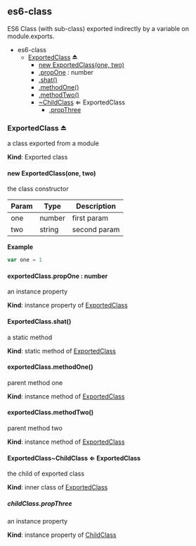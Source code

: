 ## es6-class
ES6 Class (with sub-class) exported indirectly by a variable on module.exports.

  

* es6-class
    * [ExportedClass](#exp_module_es6-class--ExportedClass) ⏏
        * [new ExportedClass(one, two)](#new_module_es6-class--ExportedClass_new)
        * [.propOne](#module_es6-class--ExportedClass.ExportedClass+propOne) : number
        * [.shat()](#BITBUCKET-module:es6-class--ExportedClass.shat)
        * [.methodOne()](#BITBUCKET-module:es6-class--ExportedClass#methodOne)
        * [.methodTwo()](#BITBUCKET-module:es6-class--ExportedClass#methodTwo)
        * [~ChildClass](#module_es6-class--ExportedClass..ChildClass) ⇐ ExportedClass
            * [.propThree](#module_es6-class--ExportedClass..ChildClass.ChildClass+propThree)


### ExportedClass ⏏
a class exported from a module

**Kind**: Exported class


#### new ExportedClass(one, two)
the class constructor

  

| Param | Type   | Description  |
| ----- | ------ | ------------ |
| one   | number | first param  |
| two   | string | second param |


**Example**
```js
var one = 1
```


#### exportedClass.propOne : number
an instance property

**Kind**: instance property of [ExportedClass](#exp_module_es6-class--ExportedClass)


#### ExportedClass.shat()
a static method

**Kind**: static method of [ExportedClass](#exp_module_es6-class--ExportedClass)


#### exportedClass.methodOne()
parent method one

**Kind**: instance method of [ExportedClass](#exp_module_es6-class--ExportedClass)


#### exportedClass.methodTwo()
parent method two

**Kind**: instance method of [ExportedClass](#exp_module_es6-class--ExportedClass)


#### ExportedClass~ChildClass ⇐ ExportedClass
the child of exported class

**Kind**: inner class of [ExportedClass](#exp_module_es6-class--ExportedClass)


##### childClass.propThree
an instance property

**Kind**: instance property of [ChildClass](#module_es6-class--ExportedClass..ChildClass)


